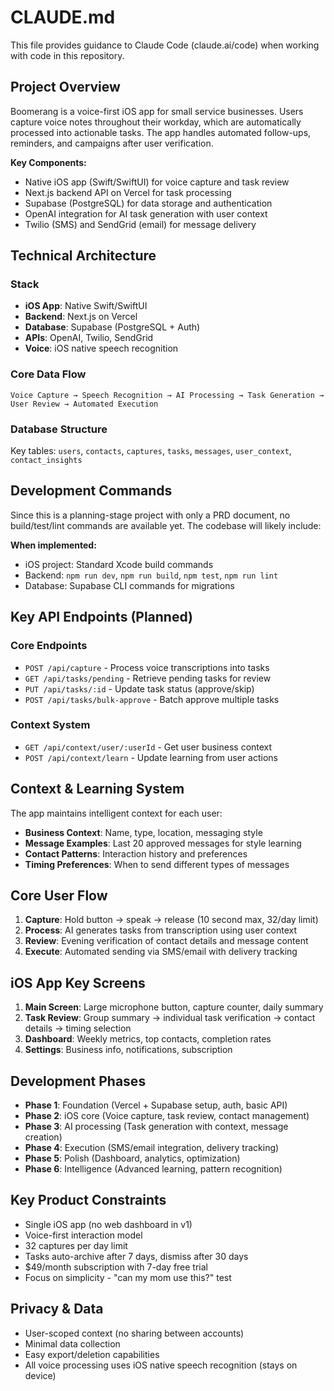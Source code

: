 # CLAUDE.md

This file provides guidance to Claude Code (claude.ai/code) when working with code in this repository.

## Project Overview

Boomerang is a voice-first iOS app for small service businesses. Users capture voice notes throughout their workday, which are automatically processed into actionable tasks. The app handles automated follow-ups, reminders, and campaigns after user verification.

**Key Components:**
- Native iOS app (Swift/SwiftUI) for voice capture and task review
- Next.js backend API on Vercel for task processing
- Supabase (PostgreSQL) for data storage and authentication
- OpenAI integration for AI task generation with user context
- Twilio (SMS) and SendGrid (email) for message delivery

## Technical Architecture

### Stack
- **iOS App**: Native Swift/SwiftUI
- **Backend**: Next.js on Vercel  
- **Database**: Supabase (PostgreSQL + Auth)
- **APIs**: OpenAI, Twilio, SendGrid
- **Voice**: iOS native speech recognition

### Core Data Flow
```
Voice Capture → Speech Recognition → AI Processing → Task Generation → User Review → Automated Execution
```

### Database Structure
Key tables: `users`, `contacts`, `captures`, `tasks`, `messages`, `user_context`, `contact_insights`

## Development Commands

Since this is a planning-stage project with only a PRD document, no build/test/lint commands are available yet. The codebase will likely include:

**When implemented:**
- iOS project: Standard Xcode build commands
- Backend: `npm run dev`, `npm run build`, `npm test`, `npm run lint`
- Database: Supabase CLI commands for migrations

## Key API Endpoints (Planned)

### Core Endpoints
- `POST /api/capture` - Process voice transcriptions into tasks
- `GET /api/tasks/pending` - Retrieve pending tasks for review
- `PUT /api/tasks/:id` - Update task status (approve/skip)
- `POST /api/tasks/bulk-approve` - Batch approve multiple tasks

### Context System
- `GET /api/context/user/:userId` - Get user business context
- `POST /api/context/learn` - Update learning from user actions

## Context & Learning System

The app maintains intelligent context for each user:
- **Business Context**: Name, type, location, messaging style
- **Message Examples**: Last 20 approved messages for style learning
- **Contact Patterns**: Interaction history and preferences
- **Timing Preferences**: When to send different types of messages

## Core User Flow

1. **Capture**: Hold button → speak → release (10 second max, 32/day limit)
2. **Process**: AI generates tasks from transcription using user context
3. **Review**: Evening verification of contact details and message content
4. **Execute**: Automated sending via SMS/email with delivery tracking

## iOS App Key Screens

1. **Main Screen**: Large microphone button, capture counter, daily summary
2. **Task Review**: Group summary → individual task verification → contact details → timing selection
3. **Dashboard**: Weekly metrics, top contacts, completion rates
4. **Settings**: Business info, notifications, subscription

## Development Phases

- **Phase 1**: Foundation (Vercel + Supabase setup, auth, basic API)
- **Phase 2**: iOS core (Voice capture, task review, contact management)
- **Phase 3**: AI processing (Task generation with context, message creation)
- **Phase 4**: Execution (SMS/email integration, delivery tracking)
- **Phase 5**: Polish (Dashboard, analytics, optimization)
- **Phase 6**: Intelligence (Advanced learning, pattern recognition)

## Key Product Constraints

- Single iOS app (no web dashboard in v1)
- Voice-first interaction model
- 32 captures per day limit
- Tasks auto-archive after 7 days, dismiss after 30 days
- $49/month subscription with 7-day free trial
- Focus on simplicity - "can my mom use this?" test

## Privacy & Data

- User-scoped context (no sharing between accounts)
- Minimal data collection
- Easy export/deletion capabilities
- All voice processing uses iOS native speech recognition (stays on device)